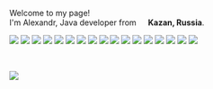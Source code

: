 Welcome to my page! </br> I'm Alexandr, Java developer from <img src="https://cdn-icons-png.flaticon.com/512/330/330437.png" width="13"/> <b>Kazan, Russia</b>. </p>
<p>
  
<img src="https://img.shields.io/badge/-JAVA-ED8B00?style=for-the-badge&logo=JAVA&logoColor=white"/>
<img src="https://img.shields.io/badge/-MAVEN-d4492c?style=for-the-badge&logo=Laravel&logoColor=white"/>
<img src="https://img.shields.io/badge/-SPRING-6DB33F?style=for-the-badge&logo=SPRING&logoColor=white"/>
<img src="https://img.shields.io/badge/-HIBERNATE-315700?style=for-the-badge&logo=HIBERNATE&logoColor=white"/>
<img src="https://img.shields.io/badge/-SPRING%20SECURITY-6DB33F?style=for-the-badge&logo=springsecurity&logoColor=white"/>
<img src="https://img.shields.io/badge/-IntelliJ%20IDEA-d4492c?style=for-the-badge&logo=intellijidea&logoColor=white"/>
<img src="https://img.shields.io/badge/-POSTGRESQL-316192?style=for-the-badge&logo=POSTGRESQL&logoColor=white"/>
<img src="https://img.shields.io/badge/-HTML5-E34F26?style=for-the-badge&logo=HTML5&logoColor=white"/>
<img src="https://img.shields.io/badge/-CSS3-1572B6?style=for-the-badge&logo=CSS3&logoColor=white"/>
<img src="https://img.shields.io/badge/-JAVASCRIPT-F7DF1E?style=for-the-badge&logo=JAVASCRIPT&logoColor=white"/>
<img src="https://img.shields.io/badge/typescript-3178C6.svg?style=for-the-badge&logo=typescript&logoColor=white"/>
<img src="https://img.shields.io/badge/redux-%23593d88.svg?style=for-the-badge&logo=redux&logoColor=white"/>
<img src="https://img.shields.io/badge/-REACT-000000?style=for-the-badge&logo=react&logoColor=%2361DAFB"/>
<img src="https://img.shields.io/badge/-ANT%20DESIGN-0170FE?style=for-the-badge&logo=antdesign&logoColor=%2361DAFB"/>
<img src="https://img.shields.io/badge/-POSTMAN-fd6c32?style=for-the-badge&logo=postman&logoColor=white"/>
<img src="https://img.shields.io/badge/-JQuery-0867ad?style=for-the-badge&logo=jquery&logoColor=white"/>
<img src="https://img.shields.io/badge/-GitHub-000000?style=for-the-badge&logo=github&logoColor=white"/>

</p>


  </br>
  
![](https://komarev.com/ghpvc/?username=grek12)


